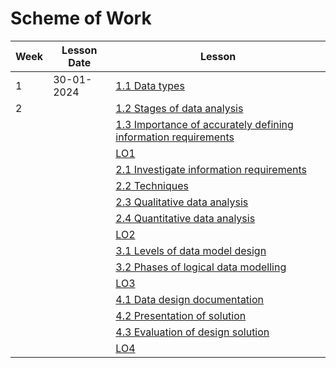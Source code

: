# Scheme of Work

| Week | Lesson Date | Lesson |
|------|-----|-|
| 1 | 30-01-2024 | [1.1 Data types](/content/1.1%20Data%20types.md) |
| 2 || [1.2 Stages of data analysis](/content/1.2%20Stages%20of%20data%20analysis.md) |
| | | [1.3 Importance of accurately defining information requirements](/content/1.3%20Importance%20of%20accurately%20defining%20information%20requirements.md) | 
| | | [LO1](/content/LO1.md) |
| | | [2.1 Investigate information requirements](/content/2.1%20Investigate%20information%20requirements%20.md) |
| | | [2.2 Techniques](/content/2.2%20Techniques%20.md) |
| | |  [2.3 Qualitative data analysis](/content/2.3%20Qualitative%20data%20analysis.md) |
| | | [2.4 Quantitative data analysis](/content/2.4%20Quantitative%20data%20analysis.md)|
| | | [LO2](/content/LO2.md) |
| | | [3.1 Levels of data model design](/content/3.1%20Levels%20of%20data%20model%20design.md) |
| | | [3.2 Phases of logical data modelling](/content/3.2%20Phases%20of%20logical%20data%20modelling.md) |
| | | [LO3](/content/LO3.md) |
| | | [4.1 Data design documentation](/content/4.1%20Data%20design%20documentation.md) |
| | | [4.2 Presentation of solution](/content/4.2%20Presentation%20of%20solution.md) |
| | | [4.3 Evaluation of design solution ](/content/4.3%20Evaluation%20of%20design%20solution%20.md) |
| | | [LO4](/content/LO4.md) |


